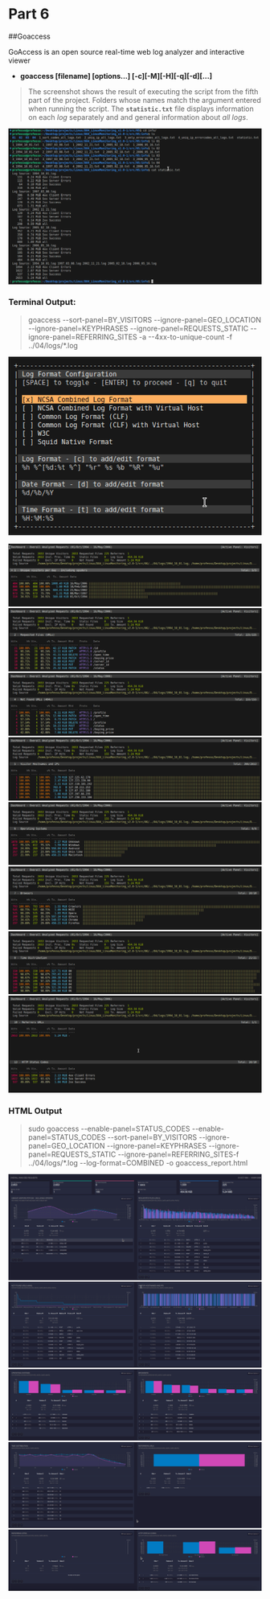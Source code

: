 # Part 6

##Goaccess

GoAccess is an open source real-time web log analyzer and interactive viewer

* **goaccess [filename] [options...] [-c][-M][-H][-q][-d][...]**

> The screenshot shows the result of executing the script from the fifth part of the project. Folders whose names match the argument entered when running the script. The **`statistic.txt`** file displays information on each *log* separately and and general information about *all logs*.


![screenshot](images/my_statistic_logs.png)

### Terminal Output:

>   goaccess --sort-panel=BY_VISITORS --ignore-panel=GEO_LOCATION 
    --ignore-panel=KEYPHRASES --ignore-panel=REQUESTS_STATIC 
    --ignore-panel=REFERRING_SITES -a  --4xx-to-unique-count  -f ../04/logs/*.log
    

    
![screenshot](images/02_run_goaccess.png)

![screenshot](images/01_unique_visitors.png)
![screenshot](images/02_request_files_urls.png)
![screenshot](images/04_not_found_urls.png)
![screenshot](images/05_visitors_hostmame_ips.png)
![screenshot](images/06_operating_system.png)
![screenshot](images/07_browsers.png)
![screenshot](images/08_time_distribution.png)
![screenshot](images/10_13_referrers_url_status_codes.png)

### HTML Output 

>    sudo  goaccess --enable-panel=STATUS\_CODES 
    --enable-panel=STATUS\_CODES --sort-panel=BY_VISITORS 
    --ignore-panel=GEO\_LOCATION  --ignore-panel=KEYPHRASES 
    --ignore-panel=REQUESTS\_STATIC --ignore-panel=REFERRING\_SITES-f 
    ../04/logs/*.log --log-format=COMBINED -o goaccess\_report.html

![screenshot](images/001_b_unique_urls.png)
![screenshot](images/002_b_not_found_urls_visitor_ips.png)
![screenshot](images/003_operating_sys_browsers.png)
![screenshot](images/004_time_distrib_referrers_urls.png)
![screenshot](images/005_referring_sites_status_codes.png)
